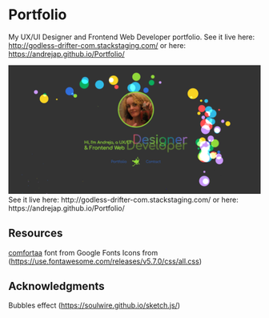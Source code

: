 # Portfolio
My UX/UI Designer and Frontend Web Developer portfolio.
See it live here: http://godless-drifter-com.stackstaging.com/
or here: https://andrejap.github.io/Portfolio/

<img src="img/portfolio-sketch-screenshot.png" alt="screenshot">
See it live here: http://godless-drifter-com.stackstaging.com/
or here: https://andrejap.github.io/Portfolio/

## Resources
[comfortaa](https://fonts.googleapis.com/css?family=Comfortaa&display=swap") font from Google Fonts 
Icons from (https://use.fontawesome.com/releases/v5.7.0/css/all.css)
## Acknowledgments
Bubbles effect (https://soulwire.github.io/sketch.js/)
